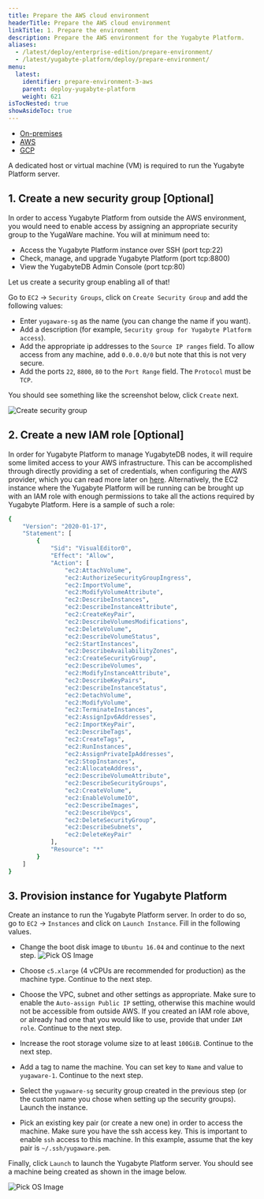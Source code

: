 ```yaml
---
title: Prepare the AWS cloud environment
headerTitle: Prepare the AWS cloud environment
linkTitle: 1. Prepare the environment
description: Prepare the AWS environment for the Yugabyte Platform.
aliases:
  - /latest/deploy/enterprise-edition/prepare-environment/
  - /latest/yugabyte-platform/deploy/prepare-environment/
menu:
  latest:
    identifier: prepare-environment-3-aws
    parent: deploy-yugabyte-platform
    weight: 621
isTocNested: true
showAsideToc: true
---
```


<ul class="nav nav-tabs-alt nav-tabs-yb">

  <li >
    <a href="/latest/yugabyte-platform/deploy/prepare-environment/on-premises" class="nav-link">
      <i class="icon-aws" aria-hidden="true"></i>
      On-premises
    </a>
  </li>

  <li >
    <a href="/latest/yugabyte-platform/deploy/prepare-environment/aws" class="nav-link active">
      <i class="icon-aws" aria-hidden="true"></i>
      AWS
    </a>
  </li>

  <li>
    <a href="/latest/yugabyte-platform/deploy/prepare-environment/gcp" class="nav-link">
       <i class="fab fa-google" aria-hidden="true"></i>
      GCP
    </a>
  </li>
</ul>

A dedicated host or virtual machine (VM) is required to run the Yugabyte Platform server.

## 1. Create a new security group [Optional]

In order to access Yugabyte Platform from outside the AWS environment, you would need to enable access by assigning an appropriate security group to the YugaWare machine. You will at minimum need to:

- Access the Yugabyte Platform instance over SSH (port tcp:22)
- Check, manage, and upgrade Yugabyte Platform (port tcp:8800)
- View the YugabyteDB Admin Console (port tcp:80)

Let us create a security group enabling all of that!

Go to `EC2` -> `Security Groups`, click on `Create Security Group` and add the following values:

- Enter `yugaware-sg` as the name (you can change the name if you want).
- Add a description (for example, `Security group for Yugabyte Platform access`).
- Add the appropriate ip addresses to the `Source IP ranges` field. To allow access from any machine, add `0.0.0.0/0` but note that this is not very secure.
- Add the ports `22`, `8800`, `80` to the `Port Range` field. The `Protocol` must be `TCP`.

You should see something like the screenshot below, click `Create` next.

![Create security group](/images/ee/aws-setup/yugaware-aws-create-sg.png)

## 2. Create a new IAM role [Optional]

In order for Yugabyte Platform to manage YugabyteDB nodes, it will require some limited access to your AWS infrastructure. This can be accomplished through directly providing a set of credentials, when configuring the AWS provider, which you can read more later on [here](../../configure-providers/). Alternatively, the EC2 instance where the Yugabyte Platform will be running can be brought up with an IAM role with enough permissions to take all the actions required by Yugabyte Platform. Here is a sample of such a role:

```sh
{
    "Version": "2020-01-17",
    "Statement": [
        {
            "Sid": "VisualEditor0",
            "Effect": "Allow",
            "Action": [
                "ec2:AttachVolume",
                "ec2:AuthorizeSecurityGroupIngress",
                "ec2:ImportVolume",
                "ec2:ModifyVolumeAttribute",
                "ec2:DescribeInstances",
                "ec2:DescribeInstanceAttribute",
                "ec2:CreateKeyPair",
                "ec2:DescribeVolumesModifications",
                "ec2:DeleteVolume",
                "ec2:DescribeVolumeStatus",
                "ec2:StartInstances",
                "ec2:DescribeAvailabilityZones",
                "ec2:CreateSecurityGroup",
                "ec2:DescribeVolumes",
                "ec2:ModifyInstanceAttribute",
                "ec2:DescribeKeyPairs",
                "ec2:DescribeInstanceStatus",
                "ec2:DetachVolume",
                "ec2:ModifyVolume",
                "ec2:TerminateInstances",
                "ec2:AssignIpv6Addresses",
                "ec2:ImportKeyPair",
                "ec2:DescribeTags",
                "ec2:CreateTags",
                "ec2:RunInstances",
                "ec2:AssignPrivateIpAddresses",
                "ec2:StopInstances",
                "ec2:AllocateAddress",
                "ec2:DescribeVolumeAttribute",
                "ec2:DescribeSecurityGroups",
                "ec2:CreateVolume",
                "ec2:EnableVolumeIO",
                "ec2:DescribeImages",
                "ec2:DescribeVpcs",
                "ec2:DeleteSecurityGroup",
                "ec2:DescribeSubnets",
                "ec2:DeleteKeyPair"
            ],
            "Resource": "*"
        }
    ]
}
```

## 3. Provision instance for Yugabyte Platform

Create an instance to run the Yugabyte Platform server. In order to do so, go to `EC2` -> `Instances` and click on `Launch Instance`. Fill in the following values.

- Change the boot disk image to `Ubuntu 16.04` and continue to the next step.
![Pick OS Image](/images/ee/aws-setup/yugaware-create-instance-os.png)

- Choose `c5.xlarge` (4 vCPUs are recommended for production) as the machine type. Continue to the next step.

- Choose the VPC, subnet and other settings as appropriate. Make sure to enable the `Auto-assign Public IP` setting, otherwise this machine would not be accessible from outside AWS. If you created an IAM role above, or already had one that you would like to use, provide that under `IAM role`. Continue to the next step.

- Increase the root storage volume size to at least `100GiB`. Continue to the next step.

- Add a tag to name the machine. You can set key to `Name` and value to `yugaware-1`. Continue to the next step.

- Select the `yugaware-sg` security group created in the previous step (or the custom name you chose when setting up the security groups). Launch the instance.

- Pick an existing key pair (or create a new one) in order to access the machine. Make sure you have the ssh access key. This is important to enable `ssh` access to this machine. In this example, assume that the key pair is `~/.ssh/yugaware.pem`.

Finally, click `Launch` to launch the Yugabyte Platform server. You should see a machine being created as shown in the image below.

![Pick OS Image](/images/ee/aws-setup/yugaware-machine-creation.png)
